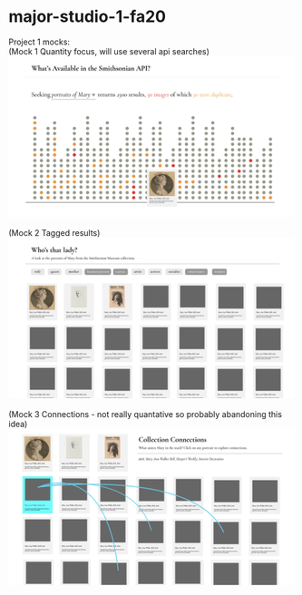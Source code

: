 # major-studio-1-fa20

Project 1 mocks:<br />
(Mock 1 Quantity focus, will use several api searches)
![Mock 1](mock1.png)<br /><br />
(Mock 2 Tagged results)
![Mock 2](mock2.png)<br /><br />
(Mock 3 Connections - not really quantative so probably abandoning this idea)
![Mock 3](mock3.png)
